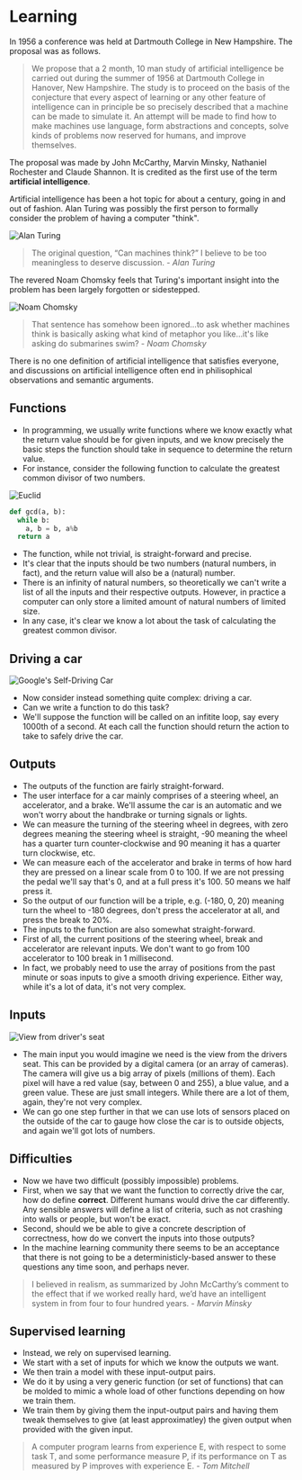 # Learning
In 1956 a conference was held at Dartmouth College in New Hampshire.
The proposal was as follows.

> We propose that a 2 month, 10 man study of artificial intelligence be carried out during the summer of 1956 at Dartmouth College in Hanover, New Hampshire. The study is to proceed on the basis of the conjecture that every aspect of learning or any other feature of intelligence can in principle be so precisely described that a machine can be made to simulate it. An attempt will be made to find how to make machines use language, form abstractions and concepts, solve kinds of problems now reserved for humans, and improve themselves.

The proposal was made by John McCarthy, Marvin Minsky, Nathaniel Rochester and Claude Shannon.
It is credited as the first use of the term **artificial intelligence**.

Artificial intelligence has been a hot topic for about a century, going in and out of fashion.
Alan Turing was possibly the first person to formally consider the problem of having a computer "think".

![Alan Turing](../images/alan-turing.jpg)
> The original question, “Can machines think?” I believe to be too meaningless to deserve discussion. - *Alan Turing*

The revered Noam Chomsky feels that Turing's important insight into the problem has been largely forgotten or sidestepped.


![Noam Chomsky](../images/noam-chomsky.jpg)
> That sentence has somehow been ignored...to ask whether machines think is basically asking what kind of metaphor you like...it's like asking do submarines swim? - *Noam Chomsky*


There is no one definition of artificial intelligence that satisfies everyone, and discussions on artificial intelligence often end in philisophical observations and semantic arguments.



## Functions
- In programming, we usually write functions where we know exactly what the return value should be for given inputs, and we know precisely the basic steps the function should take in sequence to determine the return value.
- For instance, consider the following function to calculate the greatest common divisor of two numbers.

![Euclid](../images/euclid.jpg)

```python
def gcd(a, b):
  while b:
    a, b = b, a%b
  return a
```

- The function, while not trivial, is straight-forward and precise.
- It's clear that the inputs should be two numbers (natural numbers, in fact), and the return value will also be a (natural) number.
- There is an infinity of natural numbers, so theoretically we can't write a list of all the inputs and their respective outputs. However, in practice a computer can only store a limited amount of natural numbers of limited size.
- In any case, it's clear we know a lot about the task of calculating the greatest common divisor.


## Driving a car

![Google's Self-Driving Car](../images/self-driving-car.jpg)

- Now consider instead something quite complex: driving a car.
- Can we write a function to do this task?
- We'll suppose the function will be called on an infitite loop, say every 1000th of a second. At each call the function should return the action to take to safely drive the car.

## Outputs
- The outputs of the function are fairly straight-forward.
- The user interface for a car mainly comprises of a steering wheel, an accelerator, and a brake. We'll assume the car is an automatic and we won't worry about the handbrake or turning signals or lights.
- We can measure the turning of the steering wheel in degrees, with zero degrees meaning the steering wheel is straight, -90 meaning the wheel has a quarter turn counter-clockwise and 90 meaning it has a quarter turn clockwise, etc.
- We can measure each of the accelerator and brake in terms of how hard they are pressed on a linear scale from 0 to 100. If we are not pressing the pedal we'll say that's 0, and at a full press it's 100. 50 means we half press it.
- So the output of our function will be a triple, e.g. (-180, 0, 20) meaning turn the wheel to -180 degrees, don't press the accelerator at all, and press the break to 20%.
- The inputs to the function are also somewhat straight-forward.
- First of all, the current positions of the steering wheel, break and accelerator are relevant inputs. We don't want to go from 100 accelerator to 100 break in 1 millisecond.
- In fact, we probably need to use the array of positions from the past minute or soas inputs to give a smooth driving experience. Either way, while it's a lot of data, it's not very complex.


## Inputs

![View from driver's seat](../images/drivers-seat-view.jpg)

- The main input you would imagine we need is the view from the drivers seat. This can be provided by a digital camera (or an array of cameras). The camera will give us a big array of pixels (millions of them). Each pixel will have a red value (say, between 0 and 255), a blue value, and a green value. These are just small integers. While there are a lot of them, again, they're not very complex.
- We can go one step further in that we can use lots of sensors placed on the outside of the car to gauge how close the car is to outside objects, and again we'll got lots of numbers.

## Difficulties
- Now we have two difficult (possibly impossible) problems.
- First, when we say that we want the function to correctly drive the car, how do define **correct**. Different humans would drive the car differently. Any sensible answers will define a list of criteria, such as not crashing into walls or people, but won't be exact.
- Second, should we be able to give a concrete description of correctness, how do we convert the inputs into those outputs?
- In the machine learning community there seems to be an acceptance that there is not going to be a deterministicly-based answer to these questions any time soon, and perhaps never.

> I believed in realism, as summarized by John McCarthy’s comment to the effect that if we worked really hard, we’d have an intelligent system in from four to four hundred years. - *Marvin Minsky*

## Supervised learning
- Instead, we rely on supervised learning.
- We start with a set of inputs for which we know the outputs we want.
- We then train a model with these input-output pairs.
- We do it by using a very generic function (or set of functions) that can be molded to mimic a whole load of other functions depending on how we train them.
- We train them by giving them the input-output pairs and having them tweak themselves to give (at least approximatley) the given output when provided with the given input.

> A computer program learns from experience E, with respect to some task T, and some performance measure P, if its performance on T as measured by P improves with experience E. - *Tom Mitchell*
